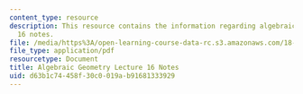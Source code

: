 ```yaml
---
content_type: resource
description: This resource contains the information regarding algebraic geometry lecture
  16 notes.
file: /media/https%3A/open-learning-course-data-rc.s3.amazonaws.com/18-725-algebraic-geometry-fall-2015/d63b1c74458f30c0019ab91681333929_MIT18_725F15_lec16.pdf
file_type: application/pdf
resourcetype: Document
title: Algebraic Geometry Lecture 16 Notes
uid: d63b1c74-458f-30c0-019a-b91681333929
---
```

